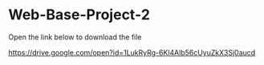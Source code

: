 # Web-Base-Project-2

Open the link below to download the file

https://drive.google.com/open?id=1LukRyRg-6Kl4Alb56cUyuZkX3Sj0aucd
